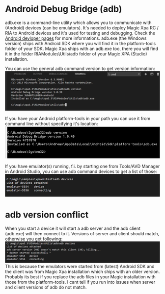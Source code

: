 # Android Debug Bridge (adb)
adb.exe is a command-line utility which allows you to communicate with (Android) devices (can be emulators). It's needed to deploy Magic Xpa RC / RIA to Android devices and it's used for testing and debugging. Check the [Android devloper pages](https://developer.android.com/studio/command-line/adb) for more informations. adb.exe (the Windows version) ships with Android SDK where you will find it in the platform-tools folder of your SDK. Magic Xpa ships with an adb.exe too, there you will find it in the folder RIAModules\Utils\adb folder of your Magic XPA (Studio) installation.  

You can use the general adb command version to get version information: 
![adb version](adb_version.png) 

If you have your Android platform-tools in your path you can use it from command line without specifying it's location: 
![adb version (sdk)](adb_version2.png) 

If you have emulator(s) running, f.i. by starting one from Tools/AVD Manager in Android Studio, you can use adb command devices to get a list of those: 
![adb devices](adb_devices.png)

# adb version conflict
When you start a device it will start a adb server and the adb client (adb.exe) will then connect to it. Versions of server and client should match, otherwise you get following: 
![adb versionconflict](adb_versionconflict.png) 
This is because the emulators were started from (latest) Android SDK and the client was from Magic Xpa installation which ships with an older version. Probably its best if you replace the adb files in your Magic installation with those from the platform-tools. I cant tell if you run into issues when server and client versions of adb do not match. 




